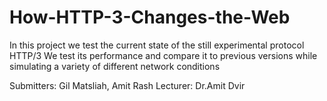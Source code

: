 # How-HTTP-3-Changes-the-Web

In this project we test the current state of the still experimental protocol HTTP/3
We test its performance and compare it to previous versions while simulating a variety of different network conditions

Submitters: Gil Matsliah, Amit Rash
Lecturer: Dr.Amit Dvir
